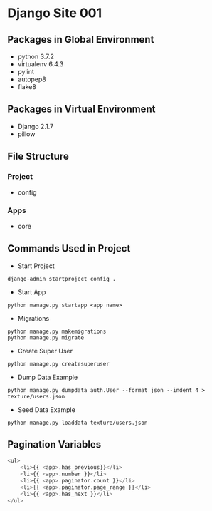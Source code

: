 # Django Site 001

## Packages in Global Environment

- python 3.7.2
- virtualenv 6.4.3
- pylint
- autopep8
- flake8

## Packages in Virtual Environment

- Django 2.1.7
- pillow

## File Structure

### Project

- config

### Apps

- core

## Commands Used in Project

- Start Project

```shell
django-admin startproject config .
```

- Start App

```shell
python manage.py startapp <app name>
```

- Migrations

```shell
python manage.py makemigrations
python manage.py migrate
```

- Create Super User

```shell
python manage.py createsuperuser
```

- Dump Data Example

```shell
python manage.py dumpdata auth.User --format json --indent 4 > texture/users.json
```

- Seed Data Example

```shell
python manage.py loaddata texture/users.json
```

## Pagination Variables

```python
<ul>
    <li>{{ <app>.has_previous}}</li>
    <li>{{ <app>.number }}</li>
    <li>{{ <app>.paginator.count }}</li>
    <li>{{ <app>.paginator.page_range }}</li>
    <li>{{ <app>.has_next }}</li>
</ul>
```
